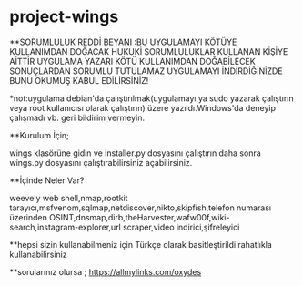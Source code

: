 # project-wings
**SORUMLULUK REDDİ BEYANI :BU UYGULAMAYI KÖTÜYE KULLANIMDAN DOĞACAK HUKUKİ SORUMLULUKLAR KULLANAN KİŞİYE AİTTİR UYGULAMA YAZARI KÖTÜ KULLANIMDAN DOĞABİLECEK SONUÇLARDAN SORUMLU TUTULAMAZ UYGULAMAYI İNDİRDİĞİNİZDE BUNU OKUMUŞ KABUL EDİLİRSİNİZ!

*not:uygulama debian'da çalıştırılmak(uygulamayı ya sudo yazarak çalıştırın veya root kullanıcısı olarak çalıştırın) üzere yazıldı.Windows'da deneyip çalışmadı vb. geri bildirim vermeyin.

**Kurulum İçin;

wings klasörüne gidin ve installer.py dosyasını çalıştırın daha sonra wings.py dosyasını çalıştırabilirsiniz açabilirsiniz.

**İçinde Neler Var?

weevely web shell,nmap,rootkit tarayıcı,msfvenom,sqlmap,netdiscover,nikto,skipfish,telefon numarası üzerinden OSINT,dnsmap,dirb,theHarvester,wafw00f,wiki-search,instagram-explorer,url scraper,video indirici,şifreleyici

**hepsi sizin kullanabilmeniz için Türkçe olarak basitleştirildi rahatlıkla kullanabilirsiniz

**sorularınız olursa ;
https://allmylinks.com/oxydes
